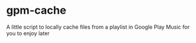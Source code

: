 # gpm-cache
A little script to locally cache files from a playlist in Google Play Music for you to enjoy later
